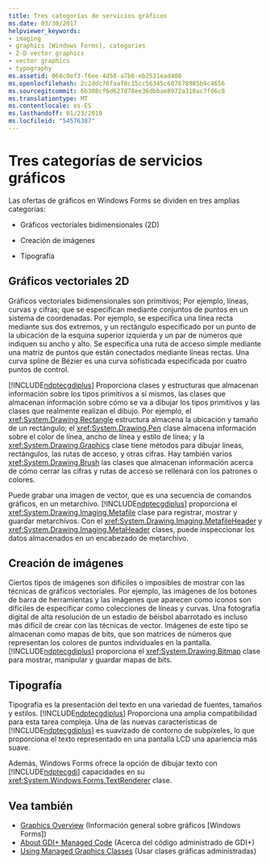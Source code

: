 ```yaml
---
title: Tres categorías de servicios gráficos
ms.date: 03/30/2017
helpviewer_keywords:
- imaging
- graphics [Windows Forms], categories
- 2-D vector graphics
- vector graphics
- typography
ms.assetid: 068c0ef3-f6ee-4d58-a7b6-eb2531ead408
ms.openlocfilehash: 2c2ddc76faaf0c15cc56345c607678985b9c4656
ms.sourcegitcommit: 6b308cf6d627d78ee36dbbae8972a310ac7fd6c8
ms.translationtype: MT
ms.contentlocale: es-ES
ms.lasthandoff: 01/23/2019
ms.locfileid: "54576387"
---
```

# <a name="three-categories-of-graphics-services"></a>Tres categorías de servicios gráficos
Las ofertas de gráficos en Windows Forms se dividen en tres amplias categorías:  
  
-   Gráficos vectoriales bidimensionales (2D)  
  
-   Creación de imágenes  
  
-   Tipografía  
  
## <a name="2-d-vector-graphics"></a>Gráficos vectoriales 2D  
 Gráficos vectoriales bidimensionales son primitivos; Por ejemplo, líneas, curvas y cifras; que se especifican mediante conjuntos de puntos en un sistema de coordenadas. Por ejemplo, se especifica una línea recta mediante sus dos extremos, y un rectángulo especificado por un punto de la ubicación de la esquina superior izquierda y un par de números que indiquen su ancho y alto. Se especifica una ruta de acceso simple mediante una matriz de puntos que están conectados mediante líneas rectas. Una curva spline de Bézier es una curva sofisticada especificada por cuatro puntos de control.  
  
 [!INCLUDE[ndptecgdiplus](../../../../includes/ndptecgdiplus-md.md)] Proporciona clases y estructuras que almacenan información sobre los tipos primitivos a sí mismos, las clases que almacenan información sobre cómo se va a dibujar los tipos primitivos y las clases que realmente realizan el dibujo. Por ejemplo, el <xref:System.Drawing.Rectangle> estructura almacena la ubicación y tamaño de un rectángulo; el <xref:System.Drawing.Pen> clase almacena información sobre el color de línea, ancho de línea y estilo de línea; y la <xref:System.Drawing.Graphics> clase tiene métodos para dibujar líneas, rectángulos, las rutas de acceso, y otras cifras. Hay también varios <xref:System.Drawing.Brush> las clases que almacenan información acerca de cómo cerrar las cifras y rutas de acceso se rellenará con los patrones o colores.  
  
 Puede grabar una imagen de vector, que es una secuencia de comandos gráficos, en un metarchivo. [!INCLUDE[ndptecgdiplus](../../../../includes/ndptecgdiplus-md.md)] proporciona el <xref:System.Drawing.Imaging.Metafile> clase para registrar, mostrar y guardar metarchivos. Con el <xref:System.Drawing.Imaging.MetafileHeader> y <xref:System.Drawing.Imaging.MetaHeader> clases, puede inspeccionar los datos almacenados en un encabezado de metarchivo.  
  
## <a name="imaging"></a>Creación de imágenes  
 Ciertos tipos de imágenes son difíciles o imposibles de mostrar con las técnicas de gráficos vectoriales. Por ejemplo, las imágenes de los botones de barra de herramientas y las imágenes que aparecen como iconos son difíciles de especificar como colecciones de líneas y curvas. Una fotografía digital de alta resolución de un estadio de béisbol abarrotado es incluso más difícil de crear con las técnicas de vector. Imágenes de este tipo se almacenan como mapas de bits, que son matrices de números que representan los colores de puntos individuales en la pantalla. [!INCLUDE[ndptecgdiplus](../../../../includes/ndptecgdiplus-md.md)] proporciona el <xref:System.Drawing.Bitmap> clase para mostrar, manipular y guardar mapas de bits.  
  
## <a name="typography"></a>Tipografía  
 Tipografía es la presentación del texto en una variedad de fuentes, tamaños y estilos. [!INCLUDE[ndptecgdiplus](../../../../includes/ndptecgdiplus-md.md)] Proporciona una amplia compatibilidad para esta tarea compleja. Una de las nuevas características de [!INCLUDE[ndptecgdiplus](../../../../includes/ndptecgdiplus-md.md)] es suavizado de contorno de subpíxeles, lo que proporciona el texto representado en una pantalla LCD una apariencia más suave.  
  
 Además, Windows Forms ofrece la opción de dibujar texto con [!INCLUDE[ndptecgdi](../../../../includes/ndptecgdi-md.md)] capacidades en su <xref:System.Windows.Forms.TextRenderer> clase.  
  
## <a name="see-also"></a>Vea también
- [Graphics Overview](../../../../docs/framework/winforms/advanced/graphics-overview-windows-forms.md) (Información general sobre gráficos [Windows Forms])
- [About GDI+ Managed Code](../../../../docs/framework/winforms/advanced/about-gdi-managed-code.md) (Acerca del código administrado de GDI+)
- [Using Managed Graphics Classes](../../../../docs/framework/winforms/advanced/using-managed-graphics-classes.md) (Usar clases gráficas administradas)
